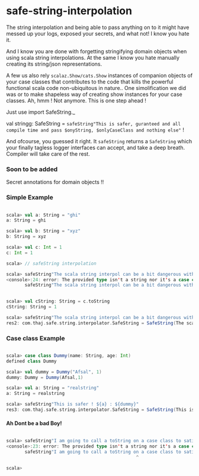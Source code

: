 # safe-string-interpolation

The string interpolation and being able to pass anything on to it might have messed up 
your logs, exposed your secrets, and what not! I know you hate it.

And I know you are done with forgetting stringifying domain objects when using scala string interpolations.
At the same I know you hate manually creating its string/json representations.

A few us also rely `scalaz.Show/cats.Show` instances of companion objects of your case classes that contributes to the code that kills the powerful functional scala code non-ubiquitous in nature..
One simolification we did was or to make  shapeless way of creating show instances for your case classes. 
Ah, hmm ! Not anymore. This is one step ahead !


Just use 
import SafeString._

val stringg: SafeString = 
  `safeString"This is safer, guranteed and all compile time and pass $onyString, $onlyCaseClass and nothing else"` !

And ofcourse, you guessed it right. 
It `safeString` returns a `SafeString` which your finally tagless logger interfaces can accept, and take a deep breath. Compiler will take care of the rest.


### Soon to be added

Secret annotations for domain objects !!

### Simple Example
```scala

scala> val a: String = "ghi"
a: String = ghi

scala> val b: String = "xyz"
b: String = xyz

scala> val c: Int = 1
c: Int = 1

scala> // safeString interpolation

scala> safeString"The scala string interpol can be a bit dangerous with your secrets. ${a}, ${b}, ${c}"
<console>:24: error: The provided type isn't a string nor it's a case class, or you might have tried a `toString` on something while using `safeString`
       safeString"The scala string interpol can be a bit dangerous with your secrets. ${a}, ${b}, ${c}"
                                                                                                    ^

scala> val cString: String = c.toString
cString: String = 1

scala> safeString"The scala string interpol can be a bit dangerous with your secrets. ${a}, ${b}, ${cString}"
res2: com.thaj.safe.string.interpolator.SafeString = SafeString(The scala string interpol can be a bit dangerous with your secrets. ghi, xyz, 1)

```

### Case class Example

```scala

scala> case class Dummy(name: String, age: Int)
defined class Dummy

scala> val dummy = Dummy("Afsal", 1)
dummy: Dummy = Dummy(Afsal,1)

scala> val a: String = "realstring"
a: String = realstring

scala> safeString"This is safer ! ${a} : ${dummy}"
res3: com.thaj.safe.string.interpolator.SafeString = SafeString(This is safer ! realstring : { age: 1, name: Afsal })

```


#### Ah Dont be a bad Boy!

```scala

scala> safeString"I am going to call a toString on a case class to satisfy compiler ! ${a} : ${dummy.toString}"
<console>:23: error: The provided type isn't a string nor it's a case class, or you might have tried a `toString` on something while using `safeString`
       safeString"I am going to call a toString on a case class to satisfy compiler ! ${a} : ${dummy.toString}"
                                                 ^

scala>


```



